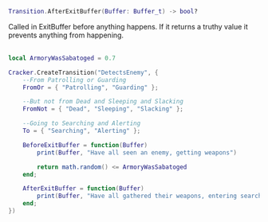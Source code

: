 ```lua
Transition.AfterExitBuffer(Buffer: Buffer_t) -> bool?
```
Called in ExitBuffer before anything happens. If it returns a truthy value it prevents anything from happening.
<br /><br />

```lua
local ArmoryWasSabatoged = 0.7

Cracker.CreateTransition("DetectsEnemy", {
    --From Patrolling or Guarding
    FromOr = { "Patrolling", "Guarding" };

    --But not from Dead and Sleeping and Slacking
    FromNot = { "Dead", "Sleeping", "Slacking" };

    --Going to Searching and Alerting
    To = { "Searching", "Alerting" };

    BeforeExitBuffer = function(Buffer)
        print(Buffer, "Have all seen an enemy, getting weapons")

        return math.random() <= ArmoryWasSabatoged
    end;

    AfterExitBuffer = function(Buffer)
        print(Buffer, "Have all gathered their weapons, entering search for intruder")
    end;
})
```